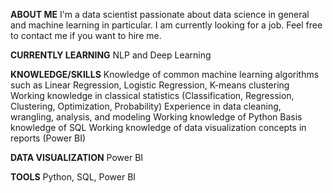 **ABOUT ME** 
I'm a data scientist passionate about data science in general and machine learning in particular. I am currently looking for a job. Feel free to contact me if you want to hire me.

**CURRENTLY LEARNING**
NLP and Deep Learning

**KNOWLEDGE/SKILLS**
Knowledge of common machine learning algorithms such as Linear Regression, Logistic Regression, K-means clustering
Working knowledge in classical statistics (Classification, Regression, Clustering, Optimization, Probability)
Experience in data cleaning, wrangling, analysis, and modeling
Working knowledge of Python
Basis knowledge of SQL
Working knowledge of data visualization concepts in reports (Power BI)

**DATA VISUALIZATION**
Power BI

**TOOLS**
Python, SQL, Power BI
